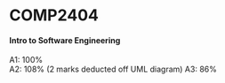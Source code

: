 # COMP2404
#### Intro to Software Engineering



A1: 100%  
A2: 108% (2 marks deducted off UML diagram)
A3: 86%
